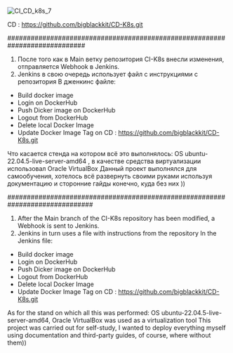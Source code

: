 ![CI_CD_k8s_7](https://github.com/user-attachments/assets/e7e7d34c-463f-4e9e-b76a-60224428d851)

CD : https://github.com/bigblackkit/CD-K8s.git



############################################################################

1. После того как в Main ветку репозитория СI-K8s внесли изменения,
отправляется Webhook в Jenkins.
2. Jenkins в свою очередь использует файл с инструкциями с репозитория
В дженкинс файле:
 - Build docker image
 - Login on DockerHub
 - Push Dicker image on DockerHub
 - Logout from DockerHub
 - Delete local Docker Image
 - Update Docker Image Tag on CD : https://github.com/bigblackkit/CD-K8s.git

Что касается стенда на котором всё это выполнялось:
OS ubuntu-22.04.5-live-server-amd64 , в качестве средства виртуализации использовал Oracle VirtualBox
Данный проект выполнялся для самообучения, хотелось всё развернуть своими руками используя документацию и сторонние гайды конечно, куда без них ))

##############################################################################

1. After the Main branch of the CI-K8s repository has been modified, a Webhook is sent to Jenkins.
2. Jenkins in turn uses a file with instructions from the repository
In the Jenkins file:
- Build docker image
- Login on DockerHub
- Push Dicker image on DockerHub
- Logout from DockerHub
- Delete local Docker Image
- Update Docker Image Tag on CD : https://github.com/bigblackkit/CD-K8s.git

As for the stand on which all this was performed:
OS ubuntu-22.04.5-live-server-amd64, Oracle VirtualBox was used as a virtualization tool
This project was carried out for self-study, I wanted to deploy everything myself using documentation and third-party guides, of course, where without them))
